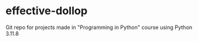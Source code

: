# effective-dollop
Git repo for projects made in "Programming in Python" course using Python 3.11.8
